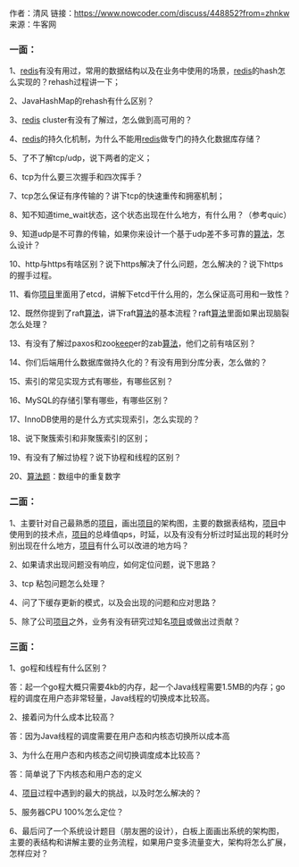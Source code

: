 作者：清风
链接：https://www.nowcoder.com/discuss/448852?from=zhnkw
来源：牛客网



### 一面： 

  

 1、[redis]()有没有用过，常用的数据结构以及在业务中使用的场景，[redis]()的hash怎么实现的？rehash过程讲一下； 

 2、JavaHashMap的rehash有什么区别？ 

 3、[redis]() cluster有没有了解过，怎么做到高可用的？ 

 4、[redis]()的持久化机制，为什么不能用[redis]()做专门的持久化数据库存储？ 

 5、了不了解tcp/udp，说下两者的定义； 

 6、tcp为什么要三次握手和四次挥手？ 

 7、tcp怎么保证有序传输的？讲下tcp的快速重传和拥塞机制； 

 8、知不知道time_wait状态，这个状态出现在什么地方，有什么用？（参考quic） 

 9、知道udp是不可靠的传输，如果你来设计一个基于udp差不多可靠的[算法]()，怎么设计？ 

 10、http与https有啥区别？说下https解决了什么问题，怎么解决的？说下https的握手过程。 

 11、看你[项目]()里面用了etcd，讲解下etcd干什么用的，怎么保证高可用和一致性？ 

 12、既然你提到了raft[算法]()，讲下raft[算法]()的基本流程？raft[算法]()里面如果出现脑裂怎么处理？ 

 13、有没有了解过paxos和zoo[keep]()er的zab[算法]()，他们之前有啥区别？ 

 14、你们后端用什么数据库做持久化的？有没有用到分库分表，怎么做的？ 

 15、索引的常见实现方式有哪些，有哪些区别？ 

 16、MySQL的存储引擎有哪些，有哪些区别？ 

 17、InnoDB使用的是什么方式实现索引，怎么实现的？ 

 18、说下聚簇索引和非聚簇索引的区别； 

 19、有没有了解过协程？说下协程和线程的区别？ 

 20、[算法题]()：数组中的重复数字 

 
 

###  二面： 

 1、主要针对自己最熟悉的[项目]()，画出[项目]()的架构图，主要的数据表结构，[项目]()中使用到的技术点，[项目]()的总峰值qps，时延，以及有没有分析过时延出现的耗时分别出现在什么地方，[项目]()有什么可以改进的地方吗？ 

 2、如果请求出现问题没有响应，如何定位问题，说下思路？ 

 3、tcp 粘包问题怎么处理？ 

 4、问了下缓存更新的模式，以及会出现的问题和应对思路？ 

 5、除了公司[项目]()之外，业务有没有研究过知名[项目]()或做出过贡献？ 

 
 

###  三面： 

 1、go程和线程有什么区别？ 

 答：起一个go程大概只需要4kb的内存，起一个Java线程需要1.5MB的内存；go程的调度在用户态非常轻量，Java线程的切换成本比较高。 

 2、接着问为什么成本比较高？ 

 答：因为Java线程的调度需要在用户态和内核态切换所以成本高 

 3、为什么在用户态和内核态之间切换调度成本比较高？ 

 答：简单说了下内核态和用户态的定义 

 4、[项目]()过程中遇到的最大的挑战，以及时怎么解决的？ 

 5、服务器CPU 100%怎么定位？ 

 6、最后问了一个系统设计题目（朋友圈的设计），白板上面画出系统的架构图，主要的表结构和讲解主要的业务流程，如果用户变多流量变大，架构将怎么扩展，怎样应对？